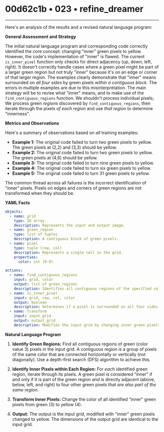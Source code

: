 # 00d62c1b • 023 • refine_dreamer

---
Here's an analysis of the results and a revised natural language program:

**General Assessment and Strategy**

The initial natural language program and corresponding code correctly identified the core concept: changing "inner" green pixels to yellow. However, the code's implementation of "inner" is flawed. The current `is_inner_pixel` function only checks for direct adjacency (up, down, left, right). It doesn't correctly handle cases where a green pixel might be part of a larger green region but not truly "inner" because it's on an edge or corner of that larger region. The examples clearly demonstrate that "inner" means surrounded on *all four sides* by green pixels *within a contiguous block*. The errors in multiple examples are due to this misinterpretation. The main strategy will be to revise what "inner" means, and to make use of the `find_contiguous_regions` function. We shouldn't process individual pixels; We process green *regions* discovered by `find_contiguous_regions`, then iterate through the pixels *of each region* and use *that region* to determine "innerness".

**Metrics and Observations**

Here's a summary of observations based on *all* training examples:

*   **Example 1:** The original code failed to turn two green pixels to yellow. The green pixels at (2,2) and (3,3) should be yellow.
*   **Example 2:** The original code failed to turn two green pixels to yellow. The green pixels at (4,6) should be yellow.
*   **Example 3:** The original code failed to turn nine green pixels to yellow.
*   **Example 4:** The original code failed to turn six green pixels to yellow.
*   **Example 5:** The original code failed to turn 31 green pixels to yellow.

The common thread across all failures is the incorrect identification of "inner" pixels. Pixels on edges and corners of green regions are not transformed when they should be.

**YAML Facts**

```yaml
objects:
  - name: grid
    type: 2D array
    description: Represents the input and output image.
  - name: green_region
    type: list of tuples
    description: A contiguous block of green pixels.
  - name: pixel
    type: tuple (row, col)
    description: Represents a single cell in the grid.
    properties:
      color: int (0-9)

actions:
  - name: find_contiguous_regions
    input: grid, color
    output: list of green_regions
    description: Identifies all contiguous regions of the specified color.
  - name: is_inner_pixel
    input: grid, row, col, color
    output: boolean
    description: Determines if a pixel is surrounded on all four sides by pixels of the same color within a contiguous block.
  - name: transform
    input: input_grid
    output: output_grid
    description: Modifies the input grid by changing inner green pixels to yellow.
```

**Natural Language Program**

1.  **Identify Green Regions:** Find all contiguous regions of green (color value 3) pixels in the input grid. A contiguous region is a group of pixels of the same color that are connected horizontally or vertically (not diagonally). Use a depth-first search (DFS) algorithm to achieve this.

2.  **Identify Inner Pixels within Each Region:** For *each* identified green region, iterate through its pixels. A green pixel is considered "inner" if and only if it is part of the green region *and* is directly adjacent (above, below, left, and right) to four other green pixels *that are also part of the same region*.

3.  **Transform Inner Pixels:** Change the color of all identified "inner" green pixels from green (3) to yellow (4).

4.  **Output:** The output is the input grid, modified with "inner" green pixels changed to yellow. The dimensions of the output grid are identical to the input grid.


